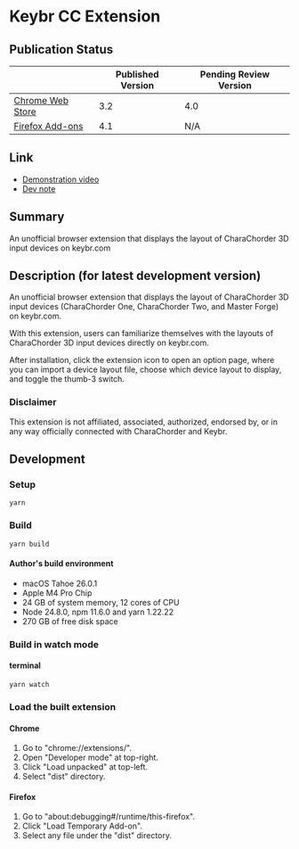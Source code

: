 # Keybr CC Extension

## Publication Status

|                                                                                                                  | Published Version | Pending Review Version |
| ---------------------------------------------------------------------------------------------------------------- | ----------------- | ---------------------- |
| [Chrome Web Store](https://chromewebstore.google.com/detail/keybr-cc-extension/fdofhfbipdhkkhhdjlfjnjfnkibpbdpg) | 3.2               | 4.0                    |
| [Firefox Add-ons](https://addons.mozilla.org/en-US/firefox/addon/keybr-cc-extension/)                            | 4.1               | N/A                    |

## Link

- [Demonstration video](https://youtu.be/IQWf4IuekFQ?si=q_DkxyKOvMsdcqV3)
- [Dev note](https://andy23512.github.io/blog/2025/10/19/keybr-cc-extension-an-unofficial-browser-extension-that-displays-the-layout-of-charachorder-3d-input-devices-on-keybr/)

## Summary

An unofficial browser extension that displays the layout of CharaChorder 3D input devices on keybr.com

## Description (for latest development version)

An unofficial browser extension that displays the layout of CharaChorder 3D input devices (CharaChorder One, CharaChorder Two, and Master Forge) on keybr.com.

With this extension, users can familiarize themselves with the layouts of CharaChorder 3D input devices directly on keybr.com.

After installation, click the extension icon to open an option page, where you can import a device layout file, choose which device layout to display, and toggle the thumb-3 switch.

### Disclaimer

This extension is not affiliated, associated, authorized, endorsed by, or in any way officially connected with CharaChorder and Keybr.

## Development

### Setup

```
yarn
```

### Build

```
yarn build
```

#### Author's build environment

- macOS Tahoe 26.0.1
- Apple M4 Pro Chip
- 24 GB of system memory, 12 cores of CPU
- Node 24.8.0, npm 11.6.0 and yarn 1.22.22
- 270 GB of free disk space

### Build in watch mode

#### terminal

```
yarn watch
```

### Load the built extension

#### Chrome

1. Go to "chrome://extensions/".
2. Open "Developer mode" at top-right.
3. Click "Load unpacked" at top-left.
4. Select "dist" directory.

#### Firefox

1. Go to "about:debugging#/runtime/this-firefox".
2. Click "Load Temporary Add-on".
3. Select any file under the "dist" directory.
